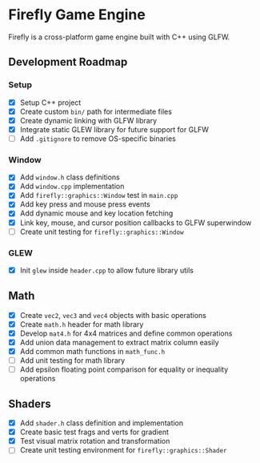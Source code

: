 # Firefly Game Engine
Firefly is a cross-platform game engine built with C++ using GLFW.


## Development Roadmap

### Setup
- [x] Setup C++ project  
- [x] Create custom `bin/` path for intermediate files 
- [x] Create dynamic linking with GLFW library  
- [x] Integrate static GLEW library for future support for GLFW  
- [ ] Add `.gitignore` to remove OS-specific binaries

### Window
- [x] Add `window.h` class definitions 
- [x] Add `window.cpp` implementation 
- [x] Add `firefly::graphics::Window` test in `main.cpp`
- [x] Add key press and mouse press events
- [x] Add dynamic mouse and key location fetching
- [x] Link key, mouse, and cursor position callbacks to GLFW superwindow
- [ ] Create unit testing for `firefly::graphics::Window`

### GLEW
- [x] Init `glew` inside `header.cpp` to allow future library utils

## Math
- [x] Create `vec2`, `vec3` and `vec4` objects with basic operations
- [x] Create `math.h` header for math library 
- [x] Develop `mat4.h` for 4x4 matrices and define common operations
- [x] Add union data management to extract matrix column easily
- [x] Add common math functions in `math_func.h`
- [ ] Add unit testing for math library 
- [ ] Add epsilon floating point comparison for equality or inequality operations

## Shaders
- [x] Add `shader.h` class definition and implementation
- [x] Create basic test frags and verts for gradient
- [x] Test visual matrix rotation and transformation
- [ ] Create unit testing environment for `firefly::graphics::Shader`
